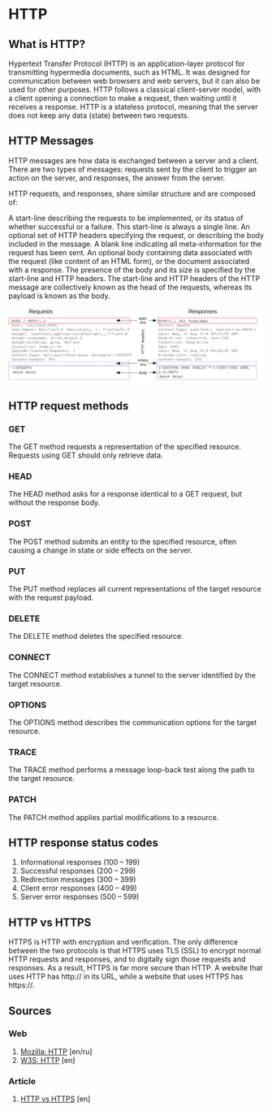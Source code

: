 # HTTP
## What is HTTP?
Hypertext Transfer Protocol (HTTP) is an application-layer protocol for transmitting hypermedia documents, such as HTML. It was designed for communication between web browsers and web servers, but it can also be used for other purposes. HTTP follows a classical client-server model, with a client opening a connection to make a request, then waiting until it receives a response. HTTP is a stateless protocol, meaning that the server does not keep any data (state) between two requests.

## HTTP Messages
HTTP messages are how data is exchanged between a server and a client. There are two types of messages: requests sent by the client to trigger an action on the server, and responses, the answer from the server.

HTTP requests, and responses, share similar structure and are composed of:

A start-line describing the requests to be implemented, or its status of whether successful or a failure. This start-line is always a single line.
An optional set of HTTP headers specifying the request, or describing the body included in the message.
A blank line indicating all meta-information for the request has been sent.
An optional body containing data associated with the request (like content of an HTML form), or the document associated with a response. The presence of the body and its size is specified by the start-line and HTTP headers.
The start-line and HTTP headers of the HTTP message are collectively known as the head of the requests, whereas its payload is known as the body.

![img.png](protocols-image/http-structure-image.png)

## HTTP request methods
### GET
The GET method requests a representation of the specified resource. Requests using GET should only retrieve data.

### HEAD
The HEAD method asks for a response identical to a GET request, but without the response body.

### POST
The POST method submits an entity to the specified resource, often causing a change in state or side effects on the server.

### PUT
The PUT method replaces all current representations of the target resource with the request payload.

### DELETE
The DELETE method deletes the specified resource.

### CONNECT
The CONNECT method establishes a tunnel to the server identified by the target resource.

### OPTIONS
The OPTIONS method describes the communication options for the target resource.

### TRACE
The TRACE method performs a message loop-back test along the path to the target resource.

### PATCH
The PATCH method applies partial modifications to a resource.

## HTTP response status codes
1. Informational responses (100 – 199)
2. Successful responses (200 – 299)
3. Redirection messages (300 – 399)
4. Client error responses (400 – 499)
5. Server error responses (500 – 599)

## HTTP vs HTTPS
HTTPS is HTTP with encryption and verification. The only difference between the two protocols is that HTTPS uses TLS (SSL) to encrypt normal HTTP requests and responses, and to digitally sign those requests and responses. As a result, HTTPS is far more secure than HTTP. A website that uses HTTP has http:// in its URL, while a website that uses HTTPS has https://.

## Sources
### Web
1. [Mozilla: HTTP](https://developer.mozilla.org/en-US/docs/Web/HTTP/Status) [en/ru]
2. [W3S: HTTP](https://www.w3schools.com/whatis/whatis_http.asp) [en]

### Article 
1. [HTTP vs HTTPS](https://www.cloudflare.com/learning/ssl/why-is-http-not-secure/#:~:text=HTTPS%20is%20HTTP%20with%20encryption,far%20more%20secure%20than%20HTTP.) [en]
